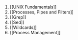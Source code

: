 1. [[UNIX Fundamentals]]
2. [[Processes, Pipes and Filters]]
3. [[Grep]]
4. [[Sed]]
5. [[Wildcards]]
6. [[Process Management]]
